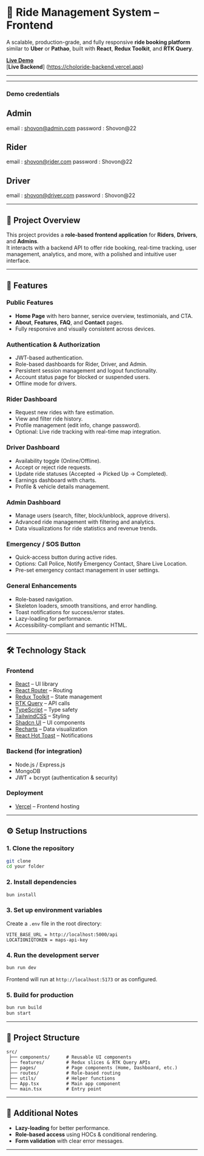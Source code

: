 
# 🚖 Ride Management System – Frontend  

A scalable, production-grade, and fully responsive **ride booking platform** similar to **Uber** or **Pathao**, built with **React**, **Redux Toolkit**, and **RTK Query**.  

[**Live Demo**](https://choloride-frontend.vercel.app)  
[**Live Backend**] (https://choloride-backend.vercel.app)

---

---


### Demo credentials

## Admin
email : shovon@admin.com
password : Shovon@22
## Rider
email : shovon@rider.com
password : Shovon@22

## Driver
email : shovon@driver.com
password : Shovon@22


---

## 📖 Project Overview  
This project provides a **role-based frontend application** for **Riders**, **Drivers**, and **Admins**.  
It interacts with a backend API to offer ride booking, real-time tracking, user management, analytics, and more, with a polished and intuitive user interface.  

---

## 🚀 Features  

### **Public Features**
- **Home Page** with hero banner, service overview, testimonials, and CTA.
- **About**, **Features**, **FAQ**, and **Contact** pages.
- Fully responsive and visually consistent across devices.

### **Authentication & Authorization**
- JWT-based authentication.
- Role-based dashboards for Rider, Driver, and Admin.
- Persistent session management and logout functionality.
- Account status page for blocked or suspended users.
- Offline mode for drivers.

### **Rider Dashboard**
- Request new rides with fare estimation.
- View and filter ride history.
- Profile management (edit info, change password).
- Optional: Live ride tracking with real-time map integration.

### **Driver Dashboard**
- Availability toggle (Online/Offline).
- Accept or reject ride requests.
- Update ride statuses (Accepted → Picked Up → Completed).
- Earnings dashboard with charts.
- Profile & vehicle details management.

### **Admin Dashboard**
- Manage users (search, filter, block/unblock, approve drivers).
- Advanced ride management with filtering and analytics.
- Data visualizations for ride statistics and revenue trends.

### **Emergency / SOS Button**
- Quick-access button during active rides.
- Options: Call Police, Notify Emergency Contact, Share Live Location.
- Pre-set emergency contact management in user settings.

### **General Enhancements**
- Role-based navigation.
- Skeleton loaders, smooth transitions, and error handling.
- Toast notifications for success/error states.
- Lazy-loading for performance.
- Accessibility-compliant and semantic HTML.

---

## 🛠️ Technology Stack  

### **Frontend**
- [React](https://reactjs.org/) – UI library  
- [React Router](https://reactrouter.com/) – Routing  
- [Redux Toolkit](https://redux-toolkit.js.org/) – State management  
- [RTK Query](https://redux-toolkit.js.org/rtk-query/overview) – API calls  
- [TypeScript](https://www.typescriptlang.org/) – Type safety  
- [TailwindCSS](https://tailwindcss.com/) – Styling  
- [Shadcn UI](https://ui.shadcn.com/) – UI components  
- [Recharts](https://recharts.org/) – Data visualization  
- [React Hot Toast](https://react-hot-toast.com/) – Notifications  

### **Backend (for integration)**
- Node.js / Express.js  
- MongoDB  
- JWT + bcrypt (authentication & security)  

### **Deployment**
- [Vercel](https://vercel.com/) – Frontend hosting  

---

## ⚙️ Setup Instructions  

### **1. Clone the repository**
```bash
git clone
cd your folder
```

### **2. Install dependencies**
```bash
bun install
```

### **3. Set up environment variables**
Create a `.env` file in the root directory:
```
VITE_BASE_URL = http://localhost:5000/api
LOCATIONIQTOKEN = maps-api-key
```

### **4. Run the development server**
```bash
bun run dev
```
Frontend will run at `http://localhost:5173` or as configured.

### **5. Build for production**
```bash
bun run build
bun start
```

---

## 📂 Project Structure  
```
src/
 ├── components/      # Reusable UI components
 ├── features/        # Redux slices & RTK Query APIs
 ├── pages/           # Page components (Home, Dashboard, etc.)
 ├── routes/          # Role-based routing
 ├── utils/           # Helper functions
 ├── App.tsx          # Main app component
 └── main.tsx         # Entry point
```

---

## 📝 Additional Notes  
- **Lazy-loading** for better performance.  
- **Role-based access** using HOCs & conditional rendering.  
- **Form validation** with clear error messages.    

---